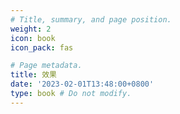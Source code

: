```yaml
---
# Title, summary, and page position.
weight: 2
icon: book
icon_pack: fas

# Page metadata.
title: 效果
date: '2023-02-01T13:48:00+0800'
type: book # Do not modify.
---
```


